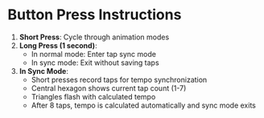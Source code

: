# Button Press Instructions

1. **Short Press**: Cycle through animation modes
2. **Long Press (1 second)**:
   - In normal mode: Enter tap sync mode
   - In sync mode: Exit without saving taps
3. **In Sync Mode**:
   - Short presses record taps for tempo synchronization
   - Central hexagon shows current tap count (1-7)
   - Triangles flash with calculated tempo
   - After 8 taps, tempo is calculated automatically and sync mode exits
